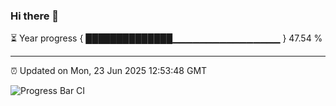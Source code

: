 ### Hi there 👋

⏳ Year progress { ██████████████▁▁▁▁▁▁▁▁▁▁▁▁▁▁▁▁ } 47.54 %

---

⏰ Updated on Mon, 23 Jun 2025 12:53:48 GMT

![Progress Bar CI](https://github.com/ZhaoGui/ZhaoGui/workflows/Progress%20Bar%20CI/badge.svg)
